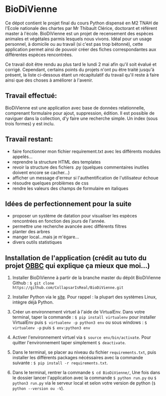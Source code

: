 # BioDiVienne

Ce dépot contient le projet final du cours Python dispensé en M2 TNAH de l'Ecole nationale des chartes par Mr Thibault Clérice, doctorant et référent master à l'école.
BioDiVienne est un projet de recensement des espèces animales et végétales parmis lesquels nous vivons. Idéal pour un usage personnel, à domicile ou au travail (si c'est pas trop bétonné), cette application permet ainsi de pouvoir créer des fiches correspondantes aux différentes espèces rencontrées.

Ce travail doit être rendu au plus tard le lundi 2 mai afin qu'il soit évalué et corrigé.
Cependant, certains points du projets n'ont pu être traité jusqu'à présent, la liste ci-dessous étant un récapitulatif du travail qu'il reste à faire ainsi que des choses à améliorer à l'avenir.

## Travail effectué:
BioDiVienne est une application avec base de données relationnelle, comprenant formulaire pour ajout, suppression, édition. Il est possible de naviguer dans la collection, d'y faire une recherche simple. Un index (sous trois formes) y est inclu.

## Travail restant:

* faire fonctionner mon fichier requirement.txt avec les différents modules appelés...
* reprendre la structure HTML des templates
* revoir la structure des fichiers .py (quelques commentaires inutiles doivent encore se cacher...)
* afficher un message d'erreur si l'authentification de l'utilisateur échoue
* résoudre quelques problèmes de css
* rendre les valeurs des champs de formulaire en italiques

## Idées de perfectionnement pour la suite

* proposer un système de datation pour visualiser les espèces rencontrées en fonction des jours de l'année.
* permettre une recherche avancée avec différents filtres
* planter des arbres
* manger local...mais je m'égare...
* divers outils statistiques

## Installation de l'application (crédit au tuto du projet [OBBC](https://github.com/Chartes-TNAH/projet_OBBC_AppPy) qui explique ça mieux que moi...)

1. Installer BioDiVienne à partir de la branche master du dépôt BioDiVienne Github :
`$ git clone https://github.com/CollapsarIsReal/BioDiVienne.git `

2. Installer Python via le [site](https://www.python.org/downloads/). Pour rappel : la plupart des systèmes Linux, intègre déjà Python.

3. Créer un environnement virtuel à l'aide de VirtualEnv. Dans votre terminal, taper la commande : `$ pip install virtualenv` pour installer VirtualEnv puis `$ virtualenv -p python3 env` ou sous windows : `$ virtualenv -p` puis `$ env:python3 env`

4. Activer l'environnement virtuel via `$ source env/bin/activate`. Pour quitter l'environnement taper simplement `$ deactivate`.

5. Dans le terminal, se placer au niveau du fichier `requirements.txt`, puis installer les différents packages nécéssaires avec la commande suivante : `$ pip install -r requirements.txt`.

6. Dans le terminal, rentrer la commande `$ cd BioDiVienne/`, Une fois dans le dossier lancer l'application avec la commande `$ python run.py` ou `$ python3 run.py` via le serveur local et selon votre version de python (`$ python --version ou -V`).
